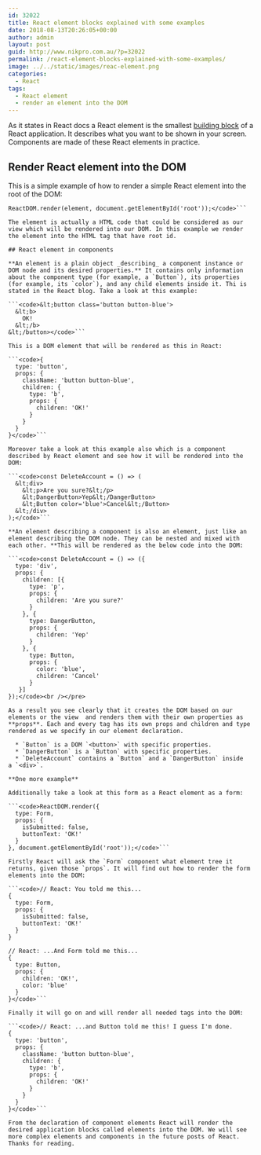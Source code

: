 ```yaml
---
id: 32022
title: React element blocks explained with some examples
date: 2018-08-13T20:26:05+00:00
author: admin
layout: post
guid: http://www.nikpro.com.au/?p=32022
permalink: /react-element-blocks-explained-with-some-examples/
image: ../../static/images/reac-element.png
categories:
  - React
tags:
  - React element
  - render an element into the DOM
---
```

 

As it states in React docs a React element is the smallest [building block](http://www.nikpro.com.au/react-component-building-blocks-simple-explanation-part-1/) of a React application. It describes what you want to be shown in your screen. Components are made of these React elements in practice.

## Render React element into the DOM

This is a simple example of how to render a simple React element into the root of the DOM:

```<code>const element = &lt;h1>Hello, world&lt;/h1>;
ReactDOM.render(element, document.getElementById('root'));</code>```

The element is actually a HTML code that could be considered as our view which will be rendered into our DOM. In this example we render the element into the HTML tag that have root id.

## React element in components

**An element is a plain object _describing_ a component instance or DOM node and its desired properties.** It contains only information about the component type (for example, a `Button`), its properties (for example, its `color`), and any child elements inside it. Thi is stated in the React blog. Take a look at this example:

```<code>&lt;button class='button button-blue'>
  &lt;b>
    OK!
  &lt;/b>
&lt;/button></code>```

This is a DOM element that will be rendered as this in React:

```<code>{
  type: 'button',
  props: {
    className: 'button button-blue',
    children: {
      type: 'b',
      props: {
        children: 'OK!'
      }
    }
  }
}</code>```

Moreover take a look at this example also which is a component described by React element and see how it will be rendered into the DOM:

```<code>const DeleteAccount = () => (
  &lt;div>
    &lt;p>Are you sure?&lt;/p>
    &lt;DangerButton>Yep&lt;/DangerButton>
    &lt;Button color='blue'>Cancel&lt;/Button>
  &lt;/div>
);</code>```

**An element describing a component is also an element, just like an element describing the DOM node. They can be nested and mixed with each other. **This will be rendered as the below code into the DOM:

```<code>const DeleteAccount = () => ({
  type: 'div',
  props: {
    children: [{
      type: 'p',
      props: {
        children: 'Are you sure?'
      }
    }, {
      type: DangerButton,
      props: {
        children: 'Yep'
      }
    }, {
      type: Button,
      props: {
        color: 'blue',
        children: 'Cancel'
      }
   }]
});</code><br /></pre>

As a result you see clearly that it creates the DOM based on our elements or the view  and renders them with their own properties as **props**. Each and every tag has its own props and children and type rendered as we specify in our element declaration.

  * `Button` is a DOM `<button>` with specific properties.
  * `DangerButton` is a `Button` with specific properties.
  * `DeleteAccount` contains a `Button` and a `DangerButton` inside a `<div>`.

**One more example**

Additionally take a look at this form as a React element as a form:

```<code>ReactDOM.render({
  type: Form,
  props: {
    isSubmitted: false,
    buttonText: 'OK!'
  }
}, document.getElementById('root'));</code>```

Firstly React will ask the `Form` component what element tree it returns, given those `props`. It will find out how to render the form elements into the DOM:

```<code>// React: You told me this...
{
  type: Form,
  props: {
    isSubmitted: false,
    buttonText: 'OK!'
  }
}

// React: ...And Form told me this...
{
  type: Button,
  props: {
    children: 'OK!',
    color: 'blue'
  }
}</code>```

Finally it will go on and will render all needed tags into the DOM:

```<code>// React: ...and Button told me this! I guess I'm done.
{
  type: 'button',
  props: {
    className: 'button button-blue',
    children: {
      type: 'b',
      props: {
        children: 'OK!'
      }
    }
  }
}</code>```

From the declaration of component elements React will render the desired application blocks called elements into the DOM. We will see more complex elements and components in the future posts of React. Thanks for reading.